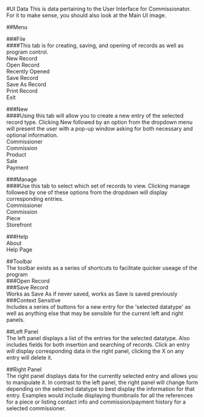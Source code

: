 #UI Data
This is data pertaining to the User Interface for Commissionator.  
For it to make sense, you should also look at the Main UI image.  
  
##Menu  
  
###File  
####This tab is for creating, saving, and opening of records as well as program control.  
New Record  
Open Record  
Recently Opened  
Save Record  
Save As Record  
Print Record  
Exit  
  
###New  
####Using this tab will allow you to create a new entry of the selected record type. Clicking New followed by an option from the dropdown menu will present the user with a pop-up window asking for both necessary and optional information.  
Commissioner  
Commission  
Product  
Sale  
Payment  
  
###Manage  
####Use this tab to select which set of records to view. Clicking manage followed by one of these options from the dropdown will display corresponding entries.  
Commissioner  
Commission  
Piece  
Storefront
  
###Help  
About  
Help Page  
  
##Toolbar  
The toolbar exists as a series of shortcuts to facilitate quicker useage of the program  
###Open Record  
###Save Record  
Works as Save As if never saved, works as Save is saved previously  
###Context Sensitive  
Includes a series of buttons for a new entry for the 'selected datatype' as well as anything else that may be sensible for the current left and right panels.
  
##Left Panel  
The left panel displays a list of the entries for the selected datatype. Also includes fields for both insertion and searching of records. Click an entry will display corresponding data in the right panel, clicking the X on any entry will delete it.  
  
##Right Panel  
The right panel displays data for the currently selected entry and allows you to manipulate it. In contrast to the left panel, the right panel will change form depending on the selected datatype to best display the information for that entry. Examples would include displaying thumbnails for all the references for a piece or listing contact info and commission/payment history for a selected commissioner.  